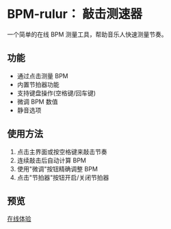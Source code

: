 # BPM-rulur： 敲击测速器
一个简单的在线 BPM 测量工具，帮助音乐人快速测量节奏。

## 功能
- 通过点击测量 BPM
- 内置节拍器功能
- 支持键盘操作(空格键/回车键)
- 微调 BPM 数值
- 静音选项

## 使用方法
1. 点击主界面或按空格键来敲击节奏
2. 连续敲击后自动计算 BPM
3. 使用"微调"按钮精确调整 BPM
4. 点击"节拍器"按钮开启/关闭节拍器

## 预览
[在线体验](https://)
